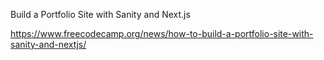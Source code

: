 Build a Portfolio Site with Sanity and Next.js

https://www.freecodecamp.org/news/how-to-build-a-portfolio-site-with-sanity-and-nextjs/


